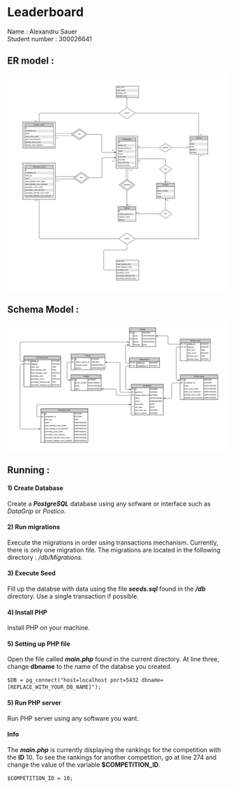 

# Leaderboard

Name : Alexandru Sauer  
Student number : 300026641

## ER model :

![](ER-model.png)

## Schema Model :

![](Schema-model.png)

## Running :

#### 1) Create Database ####

Create a ***PostgreSQL*** database using any sofware or interface such as *DataGrip* or *Postico*.

#### 2) Run migrations ####

Execute the migrations in order using transactions mechanism. Currently, there is only one migration file.
The migrations are located in the following directory : */db/Migrations*.  


#### 3) Execute Seed ####

Fill up the databse with data using the file ***seeds.sql*** found in the ***/db*** directory. Use a single transaction if possible.


#### 4) Install PHP ####

Install PHP on your machine.

#### 5) Setting up PHP file ####

Open the file called ***main.php*** found in the current directory. At line three, change **dbname** to the name of the databse you created.

```
$DB = pg_connect("host=localhost port=5432 dbname=[REPLACE_WITH_YOUR_DB_NAME]");
```

#### 5) Run PHP server ####

Run PHP server using any software you want.


#### Info ####

The ***main.php*** is currently displaying the rankings for the competition with the **ID** 10.
To see the rankings for another competition, go at line 274 and change the value of the variable **$COMPETITION_ID**.
```
$COMPETITION_ID = 10;
```









